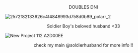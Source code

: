 <p align="center"> DOUBLES DNI

![2572f82133626c4f4848993d758d0b89_polarr_2](https://github.com/user-attachments/assets/400f4b2a-f0ea-4f4c-a2f5-9f9b96373f80)

<p align="center"> Soldier Boy's beloved husband <33

![New Project 112  A2D00EE](https://github.com/user-attachments/assets/527a19ac-8f13-4d58-81b6-37bcf0050502)

<p align="center"> check my main @soldierhusband for more info !!
